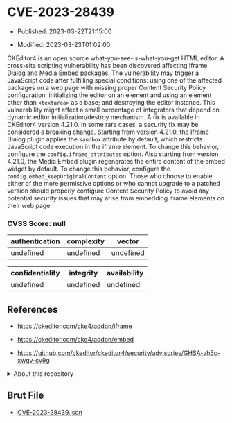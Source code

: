 # CVE-2023-28439

- Published: 2023-03-22T21:15:00

- Modified: 2023-03-23T01:02:00

CKEditor4 is an open source what-you-see-is-what-you-get HTML editor. A cross-site scripting vulnerability has been discovered affecting Iframe Dialog and Media Embed packages. The vulnerability may trigger a JavaScript code after fulfilling special conditions: using one of the affected packages on a web page with missing proper Content Security Policy configuration; initializing the editor on an element and using an element other than `<textarea>` as a base; and destroying the editor instance. This vulnerability might affect a small percentage of integrators that depend on dynamic editor initialization/destroy mechanism. A fix is available in CKEditor4 version 4.21.0. In some rare cases, a security fix may be considered a breaking change. Starting from version 4.21.0, the Iframe Dialog plugin applies the `sandbox` attribute by default, which restricts JavaScript code execution in the iframe element. To change this behavior, configure the `config.iframe_attributes` option. Also starting from version 4.21.0, the Media Embed plugin regenerates the entire content of the embed widget by default. To change this behavior, configure the `config.embed_keepOriginalContent` option. Those who choose to enable either of the more permissive options or who cannot upgrade to a patched version should properly configure Content Security Policy to avoid any potential security issues that may arise from embedding iframe elements on their web page.

### CVSS Score: **null**

| authentication | complexity | vector |
| --- | --- | --- |
| undefined | undefined | undefined |

| confidentiality | integrity | availability |
| --- | --- | --- |
| undefined | undefined | undefined |

## References

* https://ckeditor.com/cke4/addon/iframe

* https://ckeditor.com/cke4/addon/embed

* https://github.com/ckeditor/ckeditor4/security/advisories/GHSA-vh5c-xwqv-cv9g

<details>
<summary>About this repository</summary> 

  This repository is part of the project [Live Hack CVE](https://github.com/Live-Hack-CVE). Main website can be found [www.live-hack.org](https://www.live-hack.org) 
  
  Made by [Sn0wAlice](https://github.com/Sn0wAlice) for the people that care about security and need to have a feed of the latest CVEs. Hope you enjoy it, don't forget to star the repo and follow me on [Twitter](https://twitter.com/Sn0wAlice) and [Github](https://github.com/Sn0wAlice). And that is my [personnal website](https://www.alice-snow.me/)

  - [Home Page](https://github.com/Live-Hack-CVE)
  - [Framework](https://github.com/Live-Hack-CVE/cve-framework)
  - [CVE database](https://github.com/Live-Hack-CVE/full_database)
  - [Changelog](https://github.com/Live-Hack-CVE/Changelog)
</details>

## Brut File

* [CVE-2023-28439.json](https://raw.githubusercontent.com/Live-Hack-CVE/full_database/main/cves/2023/CVE-2023-28439.json)

